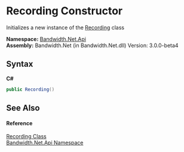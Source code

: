 ﻿# Recording Constructor 
 

Initializes a new instance of the <a href ="T_Bandwidth_Net_Api_Recording.md">Recording</a> class

**Namespace:**&nbsp;<a href ="N_Bandwidth_Net_Api.md">Bandwidth.Net.Api</a><br />**Assembly:**&nbsp;Bandwidth.Net (in Bandwidth.Net.dll) Version: 3.0.0-beta4

## Syntax

**C#**<br />
``` C#
public Recording()
```


## See Also


#### Reference
<a href ="T_Bandwidth_Net_Api_Recording.md">Recording Class</a><br /><a href ="N_Bandwidth_Net_Api.md">Bandwidth.Net.Api Namespace</a><br />